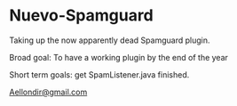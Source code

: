 Nuevo-Spamguard
===============

Taking up the now apparently dead Spamguard plugin.

Broad goal:
    To have a working plugin by the end of the year

Short term goals:
    get SpamListener.java finished.


Aellondir@gmail.com